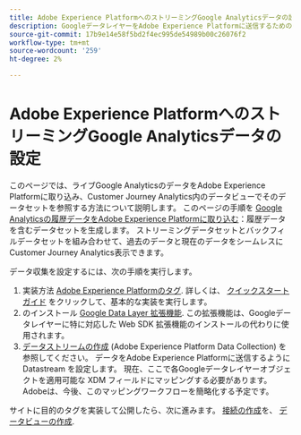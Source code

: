```yaml
---
title: Adobe Experience PlatformへのストリーミングGoogle Analyticsデータの設定
description: GoogleデータレイヤーをAdobe Experience Platformに送信するための実装の設定方法について説明します
source-git-commit: 17b9e14e58f5bd2f4ec995de54989b00c26076f2
workflow-type: tm+mt
source-wordcount: '259'
ht-degree: 2%

---
```


# Adobe Experience PlatformへのストリーミングGoogle Analyticsデータの設定

このページでは、ライブGoogle AnalyticsのデータをAdobe Experience Platformに取り込み、Customer Journey Analytics内のデータビューでそのデータセットを参照する方法について説明します。 このページの手順を [Google Analyticsの履歴データをAdobe Experience Platformに取り込む](backfill.md)：履歴データを含むデータセットを生成します。 ストリーミングデータセットとバックフィルデータセットを組み合わせて、過去のデータと現在のデータをシームレスにCustomer Journey Analytics表示できます。

データ収集を設定するには、次の手順を実行します。

1. 実装方法 [Adobe Experience Platformのタグ](https://experienceleague.adobe.com/docs/experience-platform/tags/home.html?lang=ja). 詳しくは、 [クイックスタートガイド](https://experienceleague.adobe.com/docs/experience-platform/tags/get-started/quick-start.html) をクリックして、基本的な実装を実行します。
1. のインストール [Google Data Layer 拡張機能](https://experienceleague.adobe.com/docs/experience-platform/tags/extensions/adobe/google-data-layer/overview.html). この拡張機能は、Googleデータレイヤーに特に対応した Web SDK 拡張機能のインストールの代わりに使用されます。
1. [データストリームの作成](https://experienceleague.adobe.com/docs/experience-platform/edge/datastreams/overview.html) (Adobe Experience Platform Data Collection) を参照してください。 データをAdobe Experience Platformに送信するように Datastream を設定します。 現在、ここで各Googleデータレイヤーオブジェクトを適用可能な XDM フィールドにマッピングする必要があります。 Adobeは、今後、このマッピングワークフローを簡略化する予定です。

サイトに目的のタグを実装して公開したら、次に進みます。 [接続の作成](/help/connections/create-connection.md)を、 [データビューの作成](/help/data-views/create-dataview.md).
